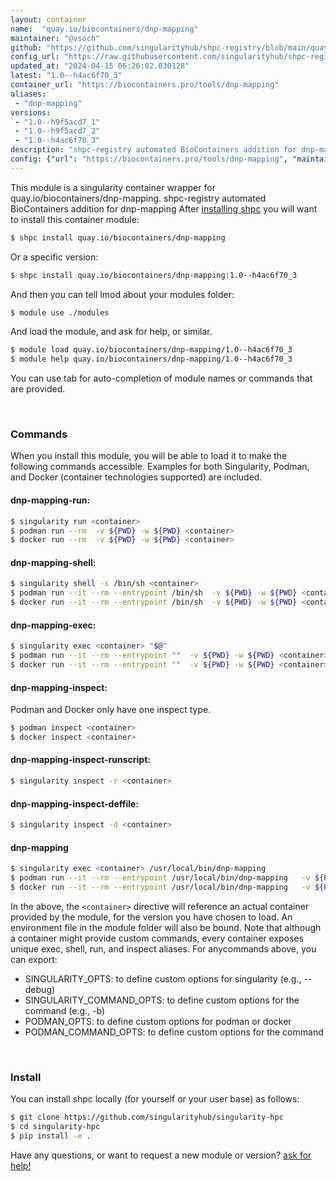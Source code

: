 ```yaml
---
layout: container
name:  "quay.io/biocontainers/dnp-mapping"
maintainer: "@vsoch"
github: "https://github.com/singularityhub/shpc-registry/blob/main/quay.io/biocontainers/dnp-mapping/container.yaml"
config_url: "https://raw.githubusercontent.com/singularityhub/shpc-registry/main/quay.io/biocontainers/dnp-mapping/container.yaml"
updated_at: "2024-04-15 06:26:02.030128"
latest: "1.0--h4ac6f70_3"
container_url: "https://biocontainers.pro/tools/dnp-mapping"
aliases:
 - "dnp-mapping"
versions:
 - "1.0--h9f5acd7_1"
 - "1.0--h9f5acd7_2"
 - "1.0--h4ac6f70_3"
description: "shpc-registry automated BioContainers addition for dnp-mapping"
config: {"url": "https://biocontainers.pro/tools/dnp-mapping", "maintainer": "@vsoch", "description": "shpc-registry automated BioContainers addition for dnp-mapping", "latest": {"1.0--h4ac6f70_3": "sha256:8b2915e87b3eaa955bb5733550a7320648d6ccdb38a61f59b254284562a90d5c"}, "tags": {"1.0--h9f5acd7_1": "sha256:61d02254f14045902e6fbfac0f75bab2ef5d6b0dd03de924be9a204de708364f", "1.0--h9f5acd7_2": "sha256:c297de031689c20b202bc674d615aa998181c382d9184ae2ef623015b9bcb24d", "1.0--h4ac6f70_3": "sha256:8b2915e87b3eaa955bb5733550a7320648d6ccdb38a61f59b254284562a90d5c"}, "docker": "quay.io/biocontainers/dnp-mapping", "aliases": {"dnp-mapping": "/usr/local/bin/dnp-mapping"}}
---
```


This module is a singularity container wrapper for quay.io/biocontainers/dnp-mapping.
shpc-registry automated BioContainers addition for dnp-mapping
After [installing shpc](#install) you will want to install this container module:


```bash
$ shpc install quay.io/biocontainers/dnp-mapping
```

Or a specific version:

```bash
$ shpc install quay.io/biocontainers/dnp-mapping:1.0--h4ac6f70_3
```

And then you can tell lmod about your modules folder:

```bash
$ module use ./modules
```

And load the module, and ask for help, or similar.

```bash
$ module load quay.io/biocontainers/dnp-mapping/1.0--h4ac6f70_3
$ module help quay.io/biocontainers/dnp-mapping/1.0--h4ac6f70_3
```

You can use tab for auto-completion of module names or commands that are provided.

<br>

### Commands

When you install this module, you will be able to load it to make the following commands accessible.
Examples for both Singularity, Podman, and Docker (container technologies supported) are included.

#### dnp-mapping-run:

```bash
$ singularity run <container>
$ podman run --rm  -v ${PWD} -w ${PWD} <container>
$ docker run --rm  -v ${PWD} -w ${PWD} <container>
```

#### dnp-mapping-shell:

```bash
$ singularity shell -s /bin/sh <container>
$ podman run --it --rm --entrypoint /bin/sh  -v ${PWD} -w ${PWD} <container>
$ docker run --it --rm --entrypoint /bin/sh  -v ${PWD} -w ${PWD} <container>
```

#### dnp-mapping-exec:

```bash
$ singularity exec <container> "$@"
$ podman run --it --rm --entrypoint ""  -v ${PWD} -w ${PWD} <container> "$@"
$ docker run --it --rm --entrypoint ""  -v ${PWD} -w ${PWD} <container> "$@"
```

#### dnp-mapping-inspect:

Podman and Docker only have one inspect type.

```bash
$ podman inspect <container>
$ docker inspect <container>
```

#### dnp-mapping-inspect-runscript:

```bash
$ singularity inspect -r <container>
```

#### dnp-mapping-inspect-deffile:

```bash
$ singularity inspect -d <container>
```


#### dnp-mapping

```bash
$ singularity exec <container> /usr/local/bin/dnp-mapping
$ podman run --it --rm --entrypoint /usr/local/bin/dnp-mapping   -v ${PWD} -w ${PWD} <container> -c " $@"
$ docker run --it --rm --entrypoint /usr/local/bin/dnp-mapping   -v ${PWD} -w ${PWD} <container> -c " $@"
```



In the above, the `<container>` directive will reference an actual container provided
by the module, for the version you have chosen to load. An environment file in the
module folder will also be bound. Note that although a container
might provide custom commands, every container exposes unique exec, shell, run, and
inspect aliases. For anycommands above, you can export:

 - SINGULARITY_OPTS: to define custom options for singularity (e.g., --debug)
 - SINGULARITY_COMMAND_OPTS: to define custom options for the command (e.g., -b)
 - PODMAN_OPTS: to define custom options for podman or docker
 - PODMAN_COMMAND_OPTS: to define custom options for the command

<br>

### Install

You can install shpc locally (for yourself or your user base) as follows:

```bash
$ git clone https://github.com/singularityhub/singularity-hpc
$ cd singularity-hpc
$ pip install -e .
```

Have any questions, or want to request a new module or version? [ask for help!](https://github.com/singularityhub/singularity-hpc/issues)